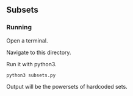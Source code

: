 ## Subsets

### Running

Open a terminal.

Navigate to this directory.

Run it with python3.
```
python3 subsets.py
```

Output will be the powersets of hardcoded sets.

